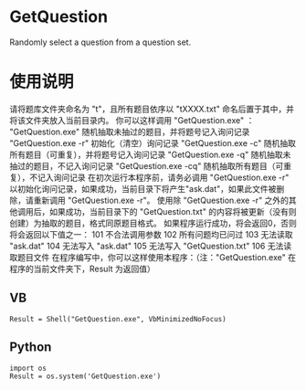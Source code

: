 # GetQuestion
Randomly select a question from a question set.

# 使用说明
请将题库文件夹命名为 "t"，且所有题目依序以 "tXXXX.txt" 命名后置于其中，并将该文件夹放入当前目录内。
你可以这样调用 "GetQuestion.exe" ：
    "GetQuestion.exe"        随机抽取未抽过的题目，并将题号记入询问记录
    "GetQuestion.exe -r"     初始化（清空）询问记录
    "GetQuestion.exe -c"     随机抽取所有题目（可重复），并将题号记入询问记录
    "GetQuestion.exe -q"     随机抽取未抽过的题目，不记入询问记录
    "GetQuestion.exe -cq"    随机抽取所有题目（可重复），不记入询问记录
在初次运行本程序前，请务必调用 "GetQuestion.exe -r" 以初始化询问记录，如果成功，当前目录下将产生"ask.dat"，如果此文件被删除，请重新调用 "GetQuestion.exe -r"。
使用除 "GetQuestion.exe -r" 之外的其他调用后，如果成功，当前目录下的 "GetQuestion.txt" 的内容将被更新（没有则创建）为抽取的题目，格式同原题目格式。
如果程序运行成功，将会返回0，否则将会返回以下值之一：
    101    不合法调用参数
    102    所有问题均已问过
    103    无法读取 "ask.dat"
    104    无法写入 "ask.dat"
    105    无法写入 "GetQuestion.txt"
    106    无法读取题目文件
在程序编写中，你可以这样使用本程序：（注："GetQuestion.exe" 在程序的当前文件夹下，Result 为返回值）
## VB
    Result = Shell("GetQuestion.exe", VbMinimizedNoFocus)
## Python
    import os
    Result = os.system('GetQuestion.exe') 
